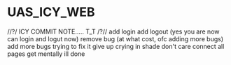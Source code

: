 # UAS_ICY_WEB
//?/ ICY COMMIT NOTE..... T_T /?//
add login
add logout (yes you are now can login and logut now)
remove bug (at what cost, ofc adding more bugs)
add more bugs
trying to fix it
give up
crying in shade
don't care
connect all pages
get mentally ill
done
